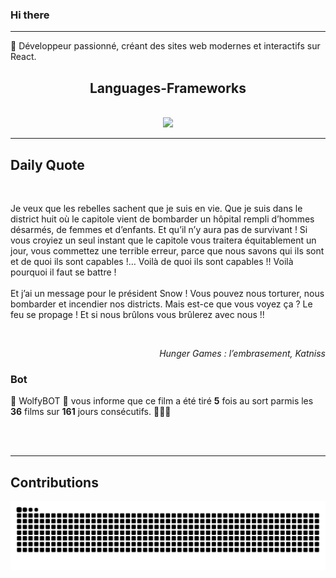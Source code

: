 ### Hi there
<hr/>
<p>
 🚀 Développeur passionné, créant des sites web modernes et interactifs sur React.
</p>
<h2 align="center">
 Languages-Frameworks
</h2>
<br/>
<div align="center">
 <a href="https://skillicons.dev">
  <img src="https://skillicons.dev/icons?i=react,nextjs,aws,docker,mongodb,python,express,django,html,css,tailwind,javascript,ts,nodejs,github"/>
 </a>
</div>
<hr/>
<div>
 <h2>
  Daily Quote
 </h2>
 <br/>
 <div>
  <p id="quote">
   Je veux que les rebelles sachent que je suis en vie. Que je suis dans le district huit où le capitole vient de bombarder un hôpital rempli d’hommes désarmés, de femmes et d’enfants. Et qu’il n’y aura pas de survivant ! Si vous croyiez un seul instant que le capitole vous traitera équitablement un jour, vous commettez une terrible erreur, parce que nous savons qui ils sont et de quoi ils sont capables !… Voilà de quoi ils sont capables !! Voilà pourquoi il faut se battre !<br>
<br>Et j’ai un message pour le président Snow ! Vous pouvez nous torturer, nous bombarder et incendier nos districts. Mais est-ce que vous voyez ça ? Le feu se propage ! Et si nous brûlons vous brûlerez avec nous !!
  </p>
 </div>
 <br>
  <div align="right">
   <p id="movie" style="text-align: right; font-style: italic;">
    Hunger Games : l’embrasement, Katniss
   </p>
  </div>
  <div>
   <h3>
    Bot
   </h3>
   <p id="bot">
    🤖 WolfyBOT 🤖 vous informe que ce film a été tiré <b>5</b> fois au sort parmis les <b>36</b> films sur <b>161</b> jours consécutifs. 🎲🎲🎲
   </p>
  </div>
  <br/>
 </br>
</div>
<hr/>
<div>
 <h2>
  Contributions
 </h2>
 <img alt="snake gif" src="https://github.com/Loupthevenin/Loupthevenin/blob/output/github-contribution-grid-snake-dark.svg"/>
</div>
